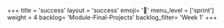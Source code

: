 +++
title = 'success'
layout = 'success'
emoji= '📝'
menu_level = ['sprint']
weight = 4
backlog= 'Module-Final-Projects'
backlog_filter= 'Week 1'
+++


